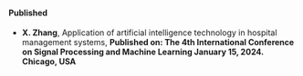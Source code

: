 #### Published

- <strong>X. Zhang</strong>, Application of artificial intelligence technology in hospital management systems, <strong>Published on:<strong> The 4th International Conference on Signal Processing and Machine Learning January 15, 2024. Chicago, USA